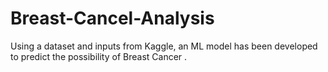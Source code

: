 # Breast-Cancel-Analysis
Using a dataset and inputs from Kaggle, an ML model has been developed to predict the possibility of Breast Cancer .
